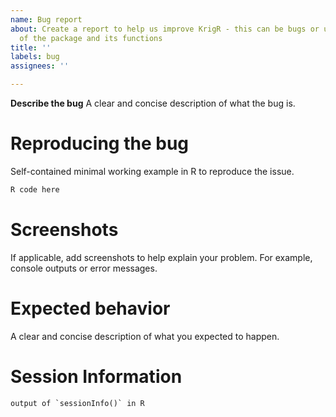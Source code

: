 ```yaml
---
name: Bug report
about: Create a report to help us improve KrigR - this can be bugs or unexpected behaviour
  of the package and its functions
title: ''
labels: bug
assignees: ''

---
```


**Describe the bug**
A clear and concise description of what the bug is.

# Reproducing the bug
Self-contained minimal working example in R to reproduce the issue.
```r
R code here
```

# Screenshots
If applicable, add screenshots to help explain your problem. For example, console outputs or error messages.

# Expected behavior
A clear and concise description of what you expected to happen.

# Session Information
```
output of `sessionInfo()` in R
```
